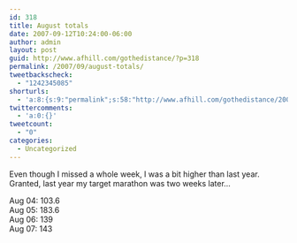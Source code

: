 ```yaml
---
id: 318
title: August totals
date: 2007-09-12T10:24:00-06:00
author: admin
layout: post
guid: http://www.afhill.com/gothedistance/?p=318
permalink: /2007/09/august-totals/
tweetbackscheck:
  - "1242345085"
shorturls:
  - 'a:8:{s:9:"permalink";s:58:"http://www.afhill.com/gothedistance/2007/09/august-totals/";s:7:"tinyurl";s:25:"http://tinyurl.com/9wc7bh";s:4:"isgd";s:17:"http://is.gd/gFHj";s:5:"bitly";s:18:"http://bit.ly/2cTo";s:5:"snipr";s:22:"http://snipr.com/agn9t";s:5:"snurl";s:22:"http://snurl.com/agn9t";s:7:"snipurl";s:24:"http://snipurl.com/agn9t";s:4:"trim";s:17:"http://tr.im/b8dc";}'
twittercomments:
  - 'a:0:{}'
tweetcount:
  - "0"
categories:
  - Uncategorized
---
```

Even though I missed a whole week, I was a bit higher than last year. Granted, last year my target marathon was two weeks later&#8230;

Aug 04: 103.6  
Aug 05: 183.6  
Aug 06: 139  
Aug 07: 143